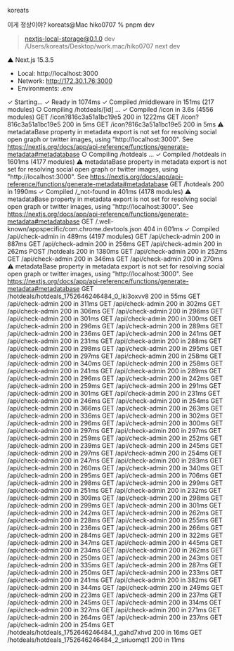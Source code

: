 koreats

이게 정상이야? koreats@Mac hiko0707 % pnpm dev

> nextjs-local-storage@0.1.0 dev /Users/koreats/Desktop/work.mac/hiko0707
> next dev

   ▲ Next.js 15.3.5
   - Local:        http://localhost:3000
   - Network:      http://172.30.1.76:3000
   - Environments: .env

 ✓ Starting...
 ✓ Ready in 1074ms
 ✓ Compiled /middleware in 151ms (217 modules)
 ○ Compiling /hotdeals/[id] ...
 ✓ Compiled /icon in 3.6s (4556 modules)
 GET /icon?816c3a51a1bc19e5 200 in 1222ms
 GET /icon?816c3a51a1bc19e5 200 in 5ms
 GET /icon?816c3a51a1bc19e5 200 in 5ms
 ⚠ metadataBase property in metadata export is not set for resolving social open graph or twitter images, using "http://localhost:3000". See https://nextjs.org/docs/app/api-reference/functions/generate-metadata#metadatabase
 ○ Compiling /hotdeals ...
 ✓ Compiled /hotdeals in 1601ms (4177 modules)
 ⚠ metadataBase property in metadata export is not set for resolving social open graph or twitter images, using "http://localhost:3000". See https://nextjs.org/docs/app/api-reference/functions/generate-metadata#metadatabase
 GET /hotdeals 200 in 1990ms
 ✓ Compiled /_not-found in 401ms (4178 modules)
 ⚠ metadataBase property in metadata export is not set for resolving social open graph or twitter images, using "http://localhost:3000". See https://nextjs.org/docs/app/api-reference/functions/generate-metadata#metadatabase
 GET /.well-known/appspecific/com.chrome.devtools.json 404 in 601ms
 ✓ Compiled /api/check-admin in 489ms (4197 modules)
 GET /api/check-admin 200 in 887ms
 GET /api/check-admin 200 in 256ms
 GET /api/check-admin 200 in 262ms
 POST /hotdeals 200 in 1380ms
 GET /api/check-admin 200 in 252ms
 GET /api/check-admin 200 in 346ms
 GET /api/check-admin 200 in 270ms
 ⚠ metadataBase property in metadata export is not set for resolving social open graph or twitter images, using "http://localhost:3000". See https://nextjs.org/docs/app/api-reference/functions/generate-metadata#metadatabase
 GET /hotdeals/hotdeals_1752646246484_0_lki3oxvv8 200 in 55ms
 GET /api/check-admin 200 in 311ms
 GET /api/check-admin 200 in 302ms
 GET /api/check-admin 200 in 306ms
 GET /api/check-admin 200 in 296ms
 GET /api/check-admin 200 in 301ms
 GET /api/check-admin 200 in 300ms
 GET /api/check-admin 200 in 296ms
 GET /api/check-admin 200 in 289ms
 GET /api/check-admin 200 in 236ms
 GET /api/check-admin 200 in 241ms
 GET /api/check-admin 200 in 231ms
 GET /api/check-admin 200 in 288ms
 GET /api/check-admin 200 in 298ms
 GET /api/check-admin 200 in 295ms
 GET /api/check-admin 200 in 297ms
 GET /api/check-admin 200 in 258ms
 GET /api/check-admin 200 in 340ms
 GET /api/check-admin 200 in 258ms
 GET /api/check-admin 200 in 241ms
 GET /api/check-admin 200 in 289ms
 GET /api/check-admin 200 in 296ms
 GET /api/check-admin 200 in 242ms
 GET /api/check-admin 200 in 259ms
 GET /api/check-admin 200 in 291ms
 GET /api/check-admin 200 in 301ms
 GET /api/check-admin 200 in 231ms
 GET /api/check-admin 200 in 246ms
 GET /api/check-admin 200 in 254ms
 GET /api/check-admin 200 in 366ms
 GET /api/check-admin 200 in 263ms
 GET /api/check-admin 200 in 336ms
 GET /api/check-admin 200 in 302ms
 GET /api/check-admin 200 in 296ms
 GET /api/check-admin 200 in 300ms
 GET /api/check-admin 200 in 297ms
 GET /api/check-admin 200 in 297ms
 GET /api/check-admin 200 in 259ms
 GET /api/check-admin 200 in 252ms
 GET /api/check-admin 200 in 239ms
 GET /api/check-admin 200 in 245ms
 GET /api/check-admin 200 in 297ms
 GET /api/check-admin 200 in 254ms
 GET /api/check-admin 200 in 247ms
 GET /api/check-admin 200 in 283ms
 GET /api/check-admin 200 in 260ms
 GET /api/check-admin 200 in 340ms
 GET /api/check-admin 200 in 295ms
 GET /api/check-admin 200 in 706ms
 GET /api/check-admin 200 in 298ms
 GET /api/check-admin 200 in 299ms
 GET /api/check-admin 200 in 251ms
 GET /api/check-admin 200 in 232ms
 GET /api/check-admin 200 in 309ms
 GET /api/check-admin 200 in 298ms
 GET /api/check-admin 200 in 299ms
 GET /api/check-admin 200 in 301ms
 GET /api/check-admin 200 in 242ms
 GET /api/check-admin 200 in 262ms
 GET /api/check-admin 200 in 228ms
 GET /api/check-admin 200 in 255ms
 GET /api/check-admin 200 in 236ms
 GET /api/check-admin 200 in 266ms
 GET /api/check-admin 200 in 284ms
 GET /api/check-admin 200 in 322ms
 GET /api/check-admin 200 in 347ms
 GET /api/check-admin 200 in 445ms
 GET /api/check-admin 200 in 234ms
 GET /api/check-admin 200 in 262ms
 GET /api/check-admin 200 in 250ms
 GET /api/check-admin 200 in 243ms
 GET /api/check-admin 200 in 335ms
 GET /api/check-admin 200 in 287ms
 GET /api/check-admin 200 in 250ms
 GET /api/check-admin 200 in 233ms
 GET /api/check-admin 200 in 241ms
 GET /api/check-admin 200 in 382ms
 GET /api/check-admin 200 in 344ms
 GET /api/check-admin 200 in 249ms
 GET /api/check-admin 200 in 223ms
 GET /api/check-admin 200 in 237ms
 GET /api/check-admin 200 in 245ms
 GET /api/check-admin 200 in 314ms
 GET /api/check-admin 200 in 327ms
 GET /api/check-admin 200 in 271ms
 GET /api/check-admin 200 in 264ms
 GET /api/check-admin 200 in 237ms
 GET /api/check-admin 200 in 254ms
 GET /hotdeals/hotdeals_1752646246484_1_gahd7xhvd 200 in 16ms
 GET /hotdeals/hotdeals_1752646246484_2_sriuomqt1 200 in 11ms

